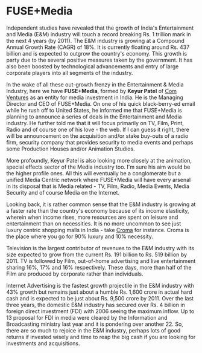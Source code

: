 # FUSE+Media

Independent studies have revealed that the growth of India's Entertainment and Media (E&M) industry will touch a record breaking Rs. 1 trillion mark in the next 4 years (by 2011). The E&M industry is growing at a Compound Annual Growth Rate (CAGR) of 18%. It is currently floating around Rs. 437 billion and is expected to outgrow the country's economy. This growth is party due to the several positive measures taken by the government. It has also been boosted by technological advancements and entry of large corporate players into all segments of the industry.

In the wake of all these out-growth frenzy in the Entertainment & Media Industry, here we have <strong>FUSE+Media</strong>, formed by <strong>Keyur Patel</strong> of <a href="http://www.comventures.com/">Com Ventures</a> as an entity for media investment in India. He is the Managing Director and CEO of FUSE+Media. On one of his quick black-berry-ed email while he rush off to United States, he informed me that FUSE+Media is planning to announce a series of deals in the Entertainment and Media industry. He further told me that it will focus primarily on TV, Film, Print, Radio and of course one of his love - the web. If I can guess it right, there will be announcement on the acquisition and/or stake buy-outs of a radio firm, security company that provides security to media events and perhaps some Production Houses and/or Animation Studios.

More profoundly, Keyur Patel is also looking more closely at the animation, special effects sector of the Media industry too. I'm sure his aim would be the higher profile ones. All this will eventually be a conglomerate but a unified Media Centric network where FUSE+Media will have every arsenal in its disposal that is Media related - TV, Film, Radio, Media Events, Media Security and of course Media on the Internet.

Looking back, it is rather common sense that the E&M industry is growing at a faster rate than the country's economy because of its income elasticity, wherein when income rises, more resources are spent on leisure and entertainment than on necessities. It is no more uncommon to see just luxury centric shopping malls in India - take <a href="http://www.flickr.com/photos/brajeshwar/416194545/">Croma</a> for instance. Croma is the place where you go for 90% luxury and 10% necessity.

Television is the largest contributor of revenues to the E&M industry with its size expected to grow from the current Rs. 191 billion to Rs. 519 billion by 2011. TV is followed by Film, out-of-home advertising and live entertainment sharing 16%, 17% and 16% respectively. These days, more than half of the Film are produced by corporate rather than individuals.

Internet Advertising is the fastest growth projectile in the E&M industry with 43% growth but remains just about a humble Rs. 1,600 crore in actual hard cash and is expected to be just about Rs. 9,500 crore by 2011. Over the last three years, the domestic E&M industry has secured over Rs. 4 billion in foreign direct investment (FDI) with 2006 seeing the maximum inflow. Up to 13 proposal for FDI in media were cleared by the Information and Broadcasting ministry last year and it is pondering over another 22. So, there are so much to rejoice in the E&M industry,  perhaps lots of good returns if invested wisely and time to reap the big cash if you are looking for investments and acquisitions.
